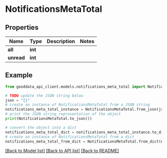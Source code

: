 # NotificationsMetaTotal


## Properties

Name | Type | Description | Notes
------------ | ------------- | ------------- | -------------
**all** | **int** |  | 
**unread** | **int** |  | 

## Example

```python
from gooddata_api_client.models.notifications_meta_total import NotificationsMetaTotal

# TODO update the JSON string below
json = "{}"
# create an instance of NotificationsMetaTotal from a JSON string
notifications_meta_total_instance = NotificationsMetaTotal.from_json(json)
# print the JSON string representation of the object
print(NotificationsMetaTotal.to_json())

# convert the object into a dict
notifications_meta_total_dict = notifications_meta_total_instance.to_dict()
# create an instance of NotificationsMetaTotal from a dict
notifications_meta_total_from_dict = NotificationsMetaTotal.from_dict(notifications_meta_total_dict)
```
[[Back to Model list]](../README.md#documentation-for-models) [[Back to API list]](../README.md#documentation-for-api-endpoints) [[Back to README]](../README.md)


